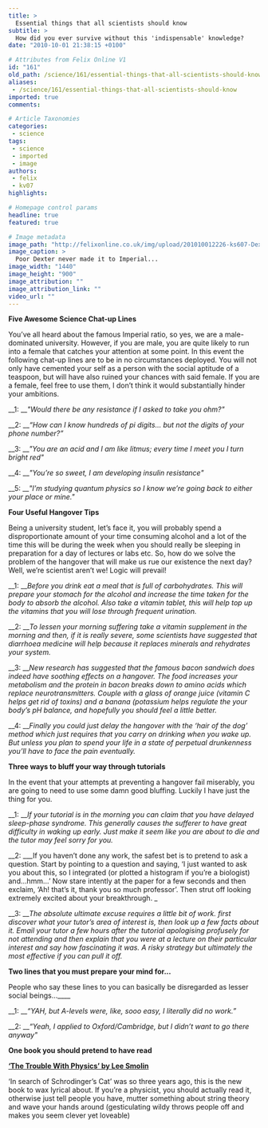 ```yaml
---
title: >
  Essential things that all scientists should know
subtitle: >
  How did you ever survive without this 'indispensable' knowledge?
date: "2010-10-01 21:38:15 +0100"

# Attributes from Felix Online V1
id: "161"
old_path: /science/161/essential-things-that-all-scientists-should-know
aliases:
 - /science/161/essential-things-that-all-scientists-should-know
imported: true
comments:

# Article Taxonomies
categories:
 - science
tags:
 - science
 - imported
 - image
authors:
 - felix
 - kv07
highlights:

# Homepage control params
headline: true
featured: true

# Image metadata
image_path: "http://felixonline.co.uk/img/upload/201010012226-ks607-Dexter.jpg"
image_caption: >
  Poor Dexter never made it to Imperial...
image_width: "1440"
image_height: "900"
image_attribution: ""
image_attribution_link: ""
video_url: ""
---
```


__Five Awesome Science Chat-up Lines__

You’ve all heard about the famous Imperial ratio, so yes, we are a male-dominated university. However, if you are male, you are quite likely to run into a female that catches your attention at some point. In this event the following chat-up lines are to be in no circumstances deployed. You will not only have cemented your self as a person with the social aptitude of a teaspoon, but will have also ruined your chances with said female. If you are a female, feel free to use them, I don’t think it would substantially hinder your ambitions.

__1: ___"Would there be any resistance if I asked to take you ohm?"_

__2: ___“How can I know hundreds of pi digits… but not the digits of your phone number?”_

__3: ___"You are an acid and I am like litmus; every time I meet you I turn bright red"_

__4: ___"You’re so sweet, I am developing insulin resistance"_

__5: ___"I’m studying quantum physics so I know we’re going back to either your place or mine."_

__Four Useful Hangover Tips__

Being a university student, let’s face it, you will probably spend a disproportionate amount of your time consuming alcohol and a lot of the time this will be during the week when you should really be sleeping in preparation for a day of lectures or labs etc. So, how do we solve the problem of the hangover that will make us rue our existence the next day? Well, we’re scientist aren’t we! Logic will prevail!

__1: ___Before you drink eat a meal that is full of carbohydrates. This will prepare your stomach for the alcohol and increase the time taken for the body to absorb the alcohol. Also take a vitamin tablet, this will help top up the vitamins that you will lose through frequent urination._

__2: ___To lessen your morning suffering take a vitamin supplement in the morning and then, if it is really severe, some scientists have suggested that diarrhoea medicine will help because it replaces minerals and rehydrates your system._

__3: ___New research has suggested that the famous bacon sandwich does indeed have soothing effects on a hangover. The food increases your metabolism and the protein in bacon breaks down to amino acids which replace neurotransmitters. Couple with a glass of orange juice (vitamin C helps get rid of toxins) and a banana (potassium helps regulate the your body’s pH balance, and hopefully you should feel a little better._

__4: ___Finally you could just delay the hangover with the ‘hair of the dog’ method which just requires that you carry on drinking when you wake up. But unless you plan to spend your life in a state of perpetual drunkenness you’ll have to face the pain eventually._

__Three ways to bluff your way through tutorials__

In the event that your attempts at preventing a hangover fail miserably, you are going to need to use some damn good bluffing. Luckily I have just the thing for you.

__1: ___If your tutorial is in the morning you can claim that you have delayed sleep-phase syndrome. This generally causes the sufferer to have great difficulty in waking up early. Just make it seem like you are about to die and the tutor may feel sorry for you._

__2: ___If you haven’t done any work, the safest bet is to pretend to ask a question. Start by pointing to a question and saying, ‘I just wanted to ask you about this, so I integrated (or plotted a histogram if you’re a biologist) and…hmm…’ Now stare intently at the paper for a few seconds and then exclaim, ‘Ah! that’s it, thank you so much professor’. Then strut off looking extremely excited about your breakthrough. _

__3: ___The absolute ultimate excuse requires a little bit of work. first discover what your tutor’s area of interest is, then look up a few facts about it. Email your tutor a few hours after the tutorial apologising profusely for not attending and then explain that you were at a lecture on their particular interest and say how fascinating it was. A risky strategy but ultimately the most effective if you can pull it off._

__Two lines that you must prepare your mind for...__

People who say these lines to you can basically be disregarded as lesser social beings...____

__1: ___“YAH, but A-levels were, like, sooo easy, I literally did no work.”_

__2: ___“Yeah, I applied to Oxford/Cambridge, but I didn’t want to go there anyway"_

__One book you should pretend to have read__

__[‘The Trouble With Physics’ by Lee Smolin](http://www.thetroublewithphysics.com/)__

‘In search of Schrodinger’s Cat’ was so three years ago, this is the new book to wax lyrical about. If you’re a physicist, you should actually read it, otherwise just tell people you have, mutter something about string theory and wave your hands around (gesticulating wildy throws people off and makes you seem clever yet loveable)
